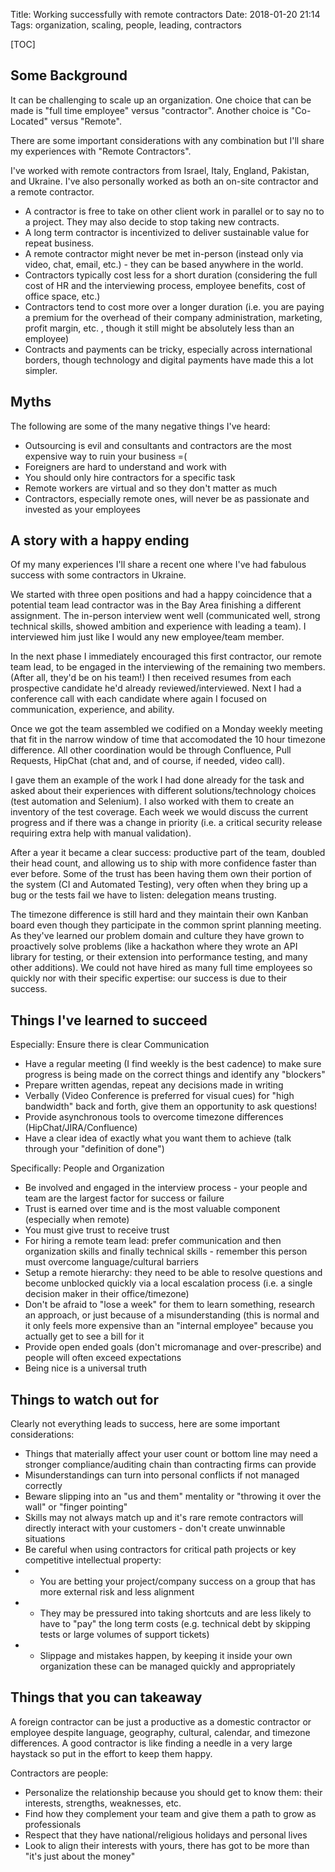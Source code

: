 Title: Working successfully with remote contractors
Date: 2018-01-20 21:14
Tags: organization, scaling, people, leading, contractors

[TOC]

## Some Background
It can be challenging to scale up an organization. One choice that can be made is "full time employee" versus "contractor". Another choice is "Co-Located" versus "Remote".

There are some important considerations with any combination but I'll share my experiences with "Remote Contractors".

I've worked with remote contractors from Israel, Italy, England, Pakistan, and Ukraine. I've also personally worked as both an on-site contractor and a remote contractor.

- A contractor is free to take on other client work in parallel or to say no to a project.  They may also decide to stop taking new contracts.
- A long term contractor is incentivized to deliver sustainable value for repeat business.
- A remote contractor might never be met in-person (instead only via video, chat, email, etc.) - they can be based anywhere in the world.
- Contractors typically cost less for a short duration (considering the full cost of HR and the interviewing process, employee benefits, cost of office space, etc.)
- Contractors tend to cost more over a longer duration (i.e. you are paying a premium for the overhead of their company administration, marketing, profit margin, etc. , though it still might be absolutely less than an employee)
- Contracts and payments can be tricky, especially across international borders, though technology and digital payments have made this a lot simpler.

## Myths
The following are some of the many negative things I've heard:

- Outsourcing is evil and consultants and contractors are the most expensive way to ruin your business =(
- Foreigners are hard to understand and work with
- You should only hire contractors for a specific task
- Remote workers are virtual and so they don't matter as much
- Contractors, especially remote ones, will never be as passionate and invested as your employees

## A story with a happy ending
Of my many experiences I'll share a recent one where I've had fabulous success with some contractors in Ukraine.

We started with three open positions and had a happy coincidence that a potential team lead contractor was in the Bay Area finishing a different assignment.
The in-person interview went well (communicated well, strong technical skills, showed ambition and experience with leading a team). I interviewed him just like I would any new employee/team member.

In the next phase I immediately encouraged this first contractor, our remote team lead, to be engaged in the interviewing of the remaining two members. (After all, they'd be on his team!)
I then received resumes from each prospective candidate he'd already reviewed/interviewed.  Next I had a conference call with each candidate where again I focused on communication, experience, and ability.

Once we got the team assembled we codified on a Monday weekly meeting that fit in the narrow window of time that accomodated the 10 hour timezone difference.
All other coordination would be through Confluence, Pull Requests, HipChat (chat and, and of course, if needed, video call).

I gave them an example of the work I had done already for the task and asked about their experiences with different solutions/technology choices (test automation and Selenium).
I also worked with them to create an inventory of the test coverage. Each week we would discuss the current progress and if there was a change in priority (i.e. a critical security release requiring extra help with manual validation).

After a year it became a clear success: productive part of the team, doubled their head count, and allowing us to ship with more confidence faster than ever before.
Some of the trust has been having them own their portion of the system (CI and Automated Testing), very often when they bring up a bug or the tests fail we have to listen: delegation means trusting.

The timezone difference is still hard and they maintain their own Kanban board even though they participate in the common sprint planning meeting.
As they've learned our problem domain and culture they have grown to proactively solve problems (like a hackathon where they wrote an API library for testing, or their extension into performance testing, and many other additions).
We could not have hired as many full time employees so quickly nor with their specific expertise: our success is due to their success.

## Things I've learned to succeed
Especially: Ensure there is clear Communication

- Have a regular meeting (I find weekly is the best cadence) to make sure progress is being made on the correct things and identify any "blockers"
- Prepare written agendas, repeat any decisions made in writing
- Verbally (Video Conference is preferred for visual cues) for "high bandwidth" back and forth, give them an opportunity to ask questions!
- Provide asynchronous tools to overcome timezone differences (HipChat/JIRA/Confluence)
- Have a clear idea of exactly what you want them to achieve (talk through your "definition of done")


Specifically: People and Organization

- Be involved and engaged in the interview process - your people and team are the largest factor for success or failure
- Trust is earned over time and is the most valuable component (especially when remote)
- You must give trust to receive trust
- For hiring a remote team lead: prefer communication and then organization skills and finally technical skills - remember this person must overcome language/cultural barriers
- Setup a remote hierarchy: they need to be able to resolve questions and become unblocked quickly via a local escalation process (i.e. a single decision maker in their office/timezone)
- Don't be afraid to "lose a week" for them to learn something, research an approach, or just because of a misunderstanding (this is normal and it only feels more expensive than an "internal employee" because you actually get to see a bill for it
- Provide open ended goals (don't micromanage and over-prescribe) and people will often exceed expectations
- Being nice is a universal truth


## Things to watch out for
Clearly not everything leads to success, here are some important considerations:

- Things that materially affect your user count or bottom line may need a stronger compliance/auditing chain than contracting firms can provide
- Misunderstandings can turn into personal conflicts if not managed correctly
- Beware slipping into an "us and them" mentality or "throwing it over the wall" or "finger pointing"
- Skills may not always match up and it's rare remote contractors will directly interact with your customers - don't create unwinnable situations
- Be careful when using contractors for critical path projects or key competitive intellectual property:
- - You are betting your project/company success on a group that has more external risk and less alignment
- - They may be pressured into taking shortcuts and are less likely to have to "pay" the long term costs (e.g. technical debt by skipping tests or large volumes of support tickets)
- - Slippage and mistakes happen, by keeping it inside your own organization these can be managed quickly and appropriately


## Things that you can takeaway
A foreign contractor can be just a productive as a domestic contractor or employee despite language, geography, cultural, calendar, and timezone differences.
A good contractor is like finding a needle in a very large haystack so put in the effort to keep them happy.

Contractors are people:
- Personalize the relationship because you should get to know them: their interests, strengths, weaknesses, etc.
- Find how they complement your team and give them a path to grow as professionals
- Respect that they have national/religious holidays and personal lives
- Look to align their interests with yours, there has got to be more than "it's just about the money"
